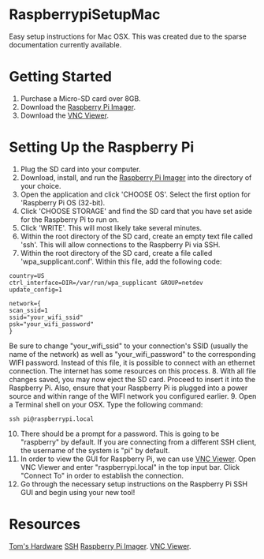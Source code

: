 # RaspberrypiSetupMac
Easy setup instructions for Mac OSX. This was created due to the sparse documentation currently available.



# Getting Started
1. Purchase a Micro-SD card over 8GB.
2. Download the [Raspberry Pi Imager](https://www.raspberrypi.org/downloads/).
3. Download the [VNC Viewer](https://www.realvnc.com/en/connect/download/viewer/macos/).



# Setting Up the Raspberry Pi
1. Plug the SD card into your computer.
2. Download, install, and run the [Raspberry Pi Imager](https://www.raspberrypi.org/downloads/) into the directory of your choice.
3. Open the application and click 'CHOOSE OS'. Select the first option for 'Raspberry Pi OS (32-bit).
4. Click 'CHOOSE STORAGE' and find the SD card that you have set aside for the Raspberry Pi to run on. 
5. Click 'WRITE'. This will most likely take several minutes.
6. Within the root directory of the SD card, create an empty text file called 'ssh'. This will allow connections to the Raspberry Pi via SSH.
7. Within the root directory of the SD card, create a file called 'wpa_supplicant.conf'. Within this file, add the following code:
  ```
  country=US
  ctrl_interface=DIR=/var/run/wpa_supplicant GROUP=netdev
  update_config=1

  network={
  scan_ssid=1
  ssid="your_wifi_ssid"
  psk="your_wifi_password"
  } 
  ```
  Be sure to change "your_wifi_ssid" to your connection's SSID (usually the name of the network) as well as "your_wifi_password" to the corresponding WIFI password. Instead of this file, it is possible to connect with an ethernet connection. The internet has some resources on this process.
8. With all file changes saved, you may now eject the SD card. Proceed to insert it into the Raspberry Pi. Also, ensure that your Raspberry Pi is plugged into a power source and within range of the WIFI network you configured earlier.
9. Open a Terminal shell on your OSX. Type the following command:
  ```
  ssh pi@raspberrypi.local
  ```
10. There should be a prompt for a password. This is going to be "raspberry" by default. If you are connecting from a different SSH client, the username of the system is "pi" by default.
11. In order to view the GUI for Raspberry Pi, we can use [VNC Viewer](https://www.realvnc.com/en/connect/download/viewer/macos/). Open VNC Viewer and enter "raspberrypi.local" in the top input bar. Click "Connect To" in order to establish the connection.
12. Go through the necessary setup instructions on the Raspberry Pi SSH GUI and begin using your new tool!



# Resources
[Tom's Hardware](https://www.tomshardware.com/reviews/raspberry-pi-headless-setup-how-to,6028.html)
[SSH](https://www.ssh.com/academy/ssh/putty/mac)
[Raspberry Pi Imager](https://www.raspberrypi.org/downloads/).
[VNC Viewer](https://www.realvnc.com/en/connect/download/viewer/macos/).

